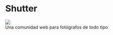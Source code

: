 # Shutter
![](https://www.repostatus.org/badges/latest/inactive.svg) <br>
Una comunidad web para fotógrafos de todo tipo

